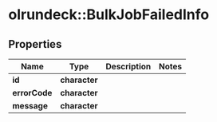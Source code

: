 # olrundeck::BulkJobFailedInfo

## Properties
Name | Type | Description | Notes
------------ | ------------- | ------------- | -------------
**id** | **character** |  | 
**errorCode** | **character** |  | 
**message** | **character** |  | 


